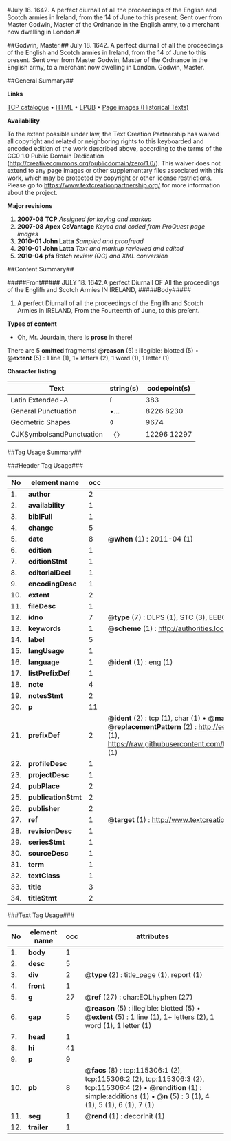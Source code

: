 #July 18. 1642. A perfect diurnall of all the proceedings of the English and Scotch armies in Ireland, from the 14 of June to this present. Sent over from Master Godwin, Master of the Ordnance in the English army, to a merchant now dwelling in London.#

##Godwin, Master.##
July 18. 1642. A perfect diurnall of all the proceedings of the English and Scotch armies in Ireland, from the 14 of June to this present. Sent over from Master Godwin, Master of the Ordnance in the English army, to a merchant now dwelling in London.
Godwin, Master.

##General Summary##

**Links**

[TCP catalogue](http://www.ota.ox.ac.uk/tcp/)  • 
[HTML](http://tei.it.ox.ac.uk/tcp/Texts-HTML/free/A86/A86067.html)  • 
[EPUB](http://tei.it.ox.ac.uk/tcp/Texts-EPUB/free/A86/A86067.epub) • 
[Page images (Historical Texts)](https://historicaltexts.jisc.ac.uk/eebo-99863124e)

**Availability**

To the extent possible under law, the Text Creation Partnership has waived all copyright and related or neighboring rights to this keyboarded and encoded edition of the work described above, according to the terms of the CC0 1.0 Public Domain Dedication (http://creativecommons.org/publicdomain/zero/1.0/). This waiver does not extend to any page images or other supplementary files associated with this work, which may be protected by copyright or other license restrictions. Please go to https://www.textcreationpartnership.org/ for more information about the project.

**Major revisions**

1. __2007-08__ __TCP__ *Assigned for keying and markup*
1. __2007-08__ __Apex CoVantage__ *Keyed and coded from ProQuest page images*
1. __2010-01__ __John Latta__ *Sampled and proofread*
1. __2010-01__ __John Latta__ *Text and markup reviewed and edited*
1. __2010-04__ __pfs__ *Batch review (QC) and XML conversion*

##Content Summary##

#####Front#####
JULY 18. 1642.A perfect Diurnall OF All the proceedings of the Engliſh and Scotch Armies IN IRELAND,
#####Body#####

1. A perfect Diurnall of all the proceedings of the Engliſh and Scotch Armies in IRELAND, From the Fourteenth of June, to this preſent.

**Types of content**

  * Oh, Mr. Jourdain, there is **prose** in there!

There are 5 **omitted** fragments! 
 @__reason__ (5) : illegible: blotted (5)  •  @__extent__ (5) : 1 line (1), 1+ letters (2), 1 word (1), 1 letter (1)

**Character listing**


|Text|string(s)|codepoint(s)|
|---|---|---|
|Latin Extended-A|ſ|383|
|General Punctuation|•…|8226 8230|
|Geometric Shapes|◊|9674|
|CJKSymbolsandPunctuation|〈〉|12296 12297|

##Tag Usage Summary##

###Header Tag Usage###

|No|element name|occ|attributes|
|---|---|---|---|
|1.|__author__|2||
|2.|__availability__|1||
|3.|__biblFull__|1||
|4.|__change__|5||
|5.|__date__|8| @__when__ (1) : 2011-04 (1)|
|6.|__edition__|1||
|7.|__editionStmt__|1||
|8.|__editorialDecl__|1||
|9.|__encodingDesc__|1||
|10.|__extent__|2||
|11.|__fileDesc__|1||
|12.|__idno__|7| @__type__ (7) : DLPS (1), STC (3), EEBO-CITATION (1), RLIN (1), VID (1)|
|13.|__keywords__|1| @__scheme__ (1) : http://authorities.loc.gov/ (1)|
|14.|__label__|5||
|15.|__langUsage__|1||
|16.|__language__|1| @__ident__ (1) : eng (1)|
|17.|__listPrefixDef__|1||
|18.|__note__|4||
|19.|__notesStmt__|2||
|20.|__p__|11||
|21.|__prefixDef__|2| @__ident__ (2) : tcp (1), char (1)  •  @__matchPattern__ (2) : ([0-9\-]+):([0-9IVX]+) (1), (.+) (1)  •  @__replacementPattern__ (2) : http://eebo.chadwyck.com/downloadtiff?vid=$1&page=$2 (1), https://raw.githubusercontent.com/textcreationpartnership/Texts/master/tcpchars.xml#$1 (1)|
|22.|__profileDesc__|1||
|23.|__projectDesc__|1||
|24.|__pubPlace__|2||
|25.|__publicationStmt__|2||
|26.|__publisher__|2||
|27.|__ref__|1| @__target__ (1) : http://www.textcreationpartnership.org/docs/. (1)|
|28.|__revisionDesc__|1||
|29.|__seriesStmt__|1||
|30.|__sourceDesc__|1||
|31.|__term__|1||
|32.|__textClass__|1||
|33.|__title__|3||
|34.|__titleStmt__|2||


###Text Tag Usage###

|No|element name|occ|attributes|
|---|---|---|---|
|1.|__body__|1||
|2.|__desc__|5||
|3.|__div__|2| @__type__ (2) : title_page (1), report (1)|
|4.|__front__|1||
|5.|__g__|27| @__ref__ (27) : char:EOLhyphen (27)|
|6.|__gap__|5| @__reason__ (5) : illegible: blotted (5)  •  @__extent__ (5) : 1 line (1), 1+ letters (2), 1 word (1), 1 letter (1)|
|7.|__head__|1||
|8.|__hi__|41||
|9.|__p__|9||
|10.|__pb__|8| @__facs__ (8) : tcp:115306:1 (2), tcp:115306:2 (2), tcp:115306:3 (2), tcp:115306:4 (2)  •  @__rendition__ (1) : simple:additions (1)  •  @__n__ (5) : 3 (1), 4 (1), 5 (1), 6 (1), 7 (1)|
|11.|__seg__|1| @__rend__ (1) : decorInit (1)|
|12.|__trailer__|1||

